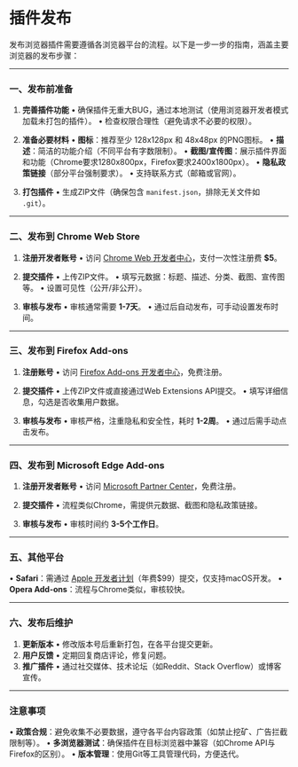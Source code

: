 # 插件发布

发布浏览器插件需要遵循各浏览器平台的流程。以下是一步一步的指南，涵盖主要浏览器的发布步骤：

---

### **一、发布前准备**
1. **完善插件功能**
   • 确保插件无重大BUG，通过本地测试（使用浏览器开发者模式加载未打包的插件）。
   • 检查权限合理性（避免请求不必要的权限）。

2. **准备必要材料**
   • **图标**：推荐至少 128x128px 和 48x48px 的PNG图标。
   • **描述**：简洁的功能介绍（不同平台有字数限制）。
   • **截图/宣传图**：展示插件界面和功能（Chrome要求1280x800px，Firefox要求2400x1800px）。
   • **隐私政策链接**（部分平台强制要求）。
   • 支持联系方式（邮箱或官网）。

3. **打包插件**
   • 生成ZIP文件（确保包含 `manifest.json`，排除无关文件如 `.git`）。

---

### **二、发布到 Chrome Web Store**
1. **注册开发者账号**
   • 访问 [Chrome Web 开发者中心](https://chrome.google.com/webstore/developer/dashboard)，支付一次性注册费 **$5**。

2. **提交插件**
   • 上传ZIP文件。
   • 填写元数据：标题、描述、分类、截图、宣传图等。
   • 设置可见性（公开/非公开）。

3. **审核与发布**
   • 审核通常需要 **1-7天**。
   • 通过后自动发布，可手动设置发布时间。

---

### **三、发布到 Firefox Add-ons**
1. **注册账号**
   • 访问 [Firefox Add-ons 开发者中心](https://addons.mozilla.org)，免费注册。

2. **提交插件**
   • 上传ZIP文件或直接通过Web Extensions API提交。
   • 填写详细信息，勾选是否收集用户数据。

3. **审核与发布**
   • 审核严格，注重隐私和安全性，耗时 **1-2周**。
   • 通过后需手动点击发布。

---

### **四、发布到 Microsoft Edge Add-ons**
1. **注册开发者账号**
   • 访问 [Microsoft Partner Center](https://partner.microsoft.com/)，免费注册。

2. **提交插件**
   • 流程类似Chrome，需提供元数据、截图和隐私政策链接。

3. **审核与发布**
   • 审核时间约 **3-5个工作日**。

---

### **五、其他平台**
• **Safari**：需通过 [Apple 开发者计划](https://developer.apple.com/)（年费$99）提交，仅支持macOS开发。
• **Opera Add-ons**：流程与Chrome类似，审核较快。

---

### **六、发布后维护**
1. **更新版本**
   • 修改版本号后重新打包，在各平台提交更新。
2. **用户反馈**
   • 定期回复商店评论，修复问题。
3. **推广插件**
   • 通过社交媒体、技术论坛（如Reddit、Stack Overflow）或博客宣传。

---

### **注意事项**
• **政策合规**：避免收集不必要数据，遵守各平台内容政策（如禁止挖矿、广告拦截限制等）。
• **多浏览器测试**：确保插件在目标浏览器中兼容（如Chrome API与Firefox的区别）。
• **版本管理**：使用Git等工具管理代码，方便迭代。